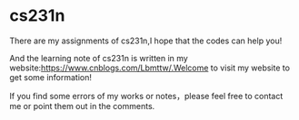# cs231n

There are my assignments of cs231n,I hope that the codes can help you!

And the learning note of cs231n is written in my website:https://www.cnblogs.com/Lbmttw/.Welcome to visit my website to get some information!

If you find some errors of my works or notes，please feel free to contact me or point them out in the comments.
